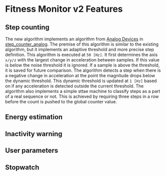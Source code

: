 # Fitness Monitor v2 Features

## Step counting
The new algorithm implements an algorithm from [Analog Devices](https://www.analog.com/en/resources/analog-dialogue/articles/pedometer-design-3-axis-digital-acceler.html) in [step_counter_analog](../target/src/step_counter_analog.c). The premise of this algorithm is similar to the existing algorithm, but it implements an adaptive threshold and more precise step definition. This algorithm is executed at `50 [Hz]`. It first determines the axis `x/y/z` with the largest change in acceleration between samples. If this value is below the noise threshold it is ignored. If a sample is above the threshold, it is saved for future comparison. The algorithm detects a step when there is a negative change in acceleration at the point the magnitude drops below the dynamic threshold. This dynamic threshold is updated at `1 [Hz]` based on if any acceleration is detected outside the current threshold. The algorithm also implements a simple sttae machine to classify steps as a part of a real sequence or not. This is achieved by requiring three steps in a row before the count is pushed to the global counter value.

## Energy estimation

## Inactivity warning

## User parameters

## Stopwatch
